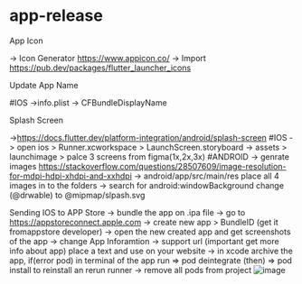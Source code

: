 # app-release

App Icon

-> Icon Generator https://www.appicon.co/
-> Import https://pub.dev/packages/flutter_launcher_icons 

Update App Name

#IOS
->info.plist -> <key>CFBundleDisplayName

Splash Screen

->https://docs.flutter.dev/platform-integration/android/splash-screen
#IOS
-> open ios > Runner.xcworkspace > LaunchScreen.storyboard
-> assets > launchimage > palce 3 screens from figma(1x,2x,3x)
#ANDROID
-> genrate images https://stackoverflow.com/questions/28507609/image-resolution-for-mdpi-hdpi-xhdpi-and-xxhdpi
-> android/app/src/main/res place all 4 images in to the folders
-> search for android:windowBackground change (@drwable) to @mipmap/slpash.svg

Sending IOS to APP Store
-> bundle the app on .ipa file
-> go to https://appstoreconnect.apple.com
-> create new app > BundleID (get it fromappstore developer)
-> open the new created app and get screenshots of the app
-> change App Inforamtion
-> support url (important get more info about app) place a text and use on your website
-> in xcode archive the app, if(error pod) in terminal of the app run => pod deintegrate (then) => pod install
to reinstall an rerun runner
-> remove all pods from project ![image](https://github.com/user-attachments/assets/e68016a1-cf5f-453f-b255-258841ef0fcc)

